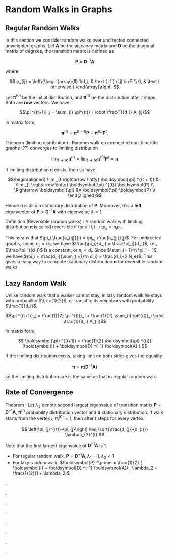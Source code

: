 # Random Walks in Graphs

## Regular Random Walks

In this section we consider random walks over undirected connected unweighted graphs. Let $\boldsymbol{A}$ be the ajacency matrix and $\boldsymbol{D}$ be the diagonal matrix of degrees, the transition matrix is defined as

$$
\boldsymbol{P}  = \boldsymbol{D} ^{-1} \boldsymbol{A}
$$

where

$$
p_{ij} = \left\{\begin{array}{ll}
1/d_i, & \text { if } (i,j) \in E \\
0, & \text { otherwise }
\end{array}\right.
$$

Let $\boldsymbol{\pi} ^{(0)}$ be the initial distribution, and $\boldsymbol{\pi} ^{(t)}$ be the distribution after $t$ steps. Both are **row** vectors. We have

$$\pi ^{(t+1)}_j =  \sum_{i} \pi^{(t)}_i \cdot \frac{1}{d_i} A_{ij}$$

In matrix form,

$$
\boldsymbol{\pi}  ^{(t)} = \boldsymbol{\pi}  ^{(t-1)} \boldsymbol{P}= \boldsymbol{\pi}  ^{(0)} \boldsymbol{P}^t.
$$

Theorem (limiting distribution)
: Random walk on connected non-bipartite graphs (??) converges to limiting distribution

  $$
  \lim _{t \rightarrow \infty} \boldsymbol{\pi} ^{(t)} =\lim _{t \rightarrow \infty} \boldsymbol{\pi}  ^{(0)}\mathbf{P}^{t}= \boldsymbol{\pi}
  $$

If limiting distribution $\boldsymbol{\pi}$ exists, then se have


$$\begin{aligned}
\lim _{t \rightarrow \infty} \boldsymbol{\pi} ^{(t + 1)}  
&=   \lim _{t \rightarrow \infty} \boldsymbol{\pi} ^{(t)} \boldsymbol{P} \\
\Rightarrow \boldsymbol{\pi} &= \boldsymbol{\pi} \boldsymbol{P}  \\
\end{aligned}$$

Hence $\boldsymbol{\pi}$ is also a stationary distribution of $\boldsymbol{P}$. Moreover, $\boldsymbol{\pi}$ is a **left** eigenvector of $\boldsymbol{P} = \boldsymbol{D} ^{-1} \boldsymbol{A}$ with eigenvalue $\lambda = 1$.


Definition (Reversible random walks)
: A random walk with limiting distribution $\boldsymbol{\pi}$ is called reversible if for all $i, j:\pi_i p_{ij} = \pi _j p_{ji}$.

This means that $\pi_i \frac{a_{ij}}{i}  = \pi_j \frac{a_{ji}}{j}$. For undirected graphs, since, $a_{ij} = a_{ji}$, we have $\frac{\pi_i}{d_i} = \frac{\pi_j}{d_j}$, i.e., $\frac{\pi_i}{d_i}$ is a constant, or $\pi_i \propto d_i$. Since $\sum_{i=1}^n \pi_i = 1$, we have $\pi_i = \frac{d_i}{\sum_{i=1}^n d_i} = \frac{d_i}{2 N_e}$. This gives a easy way to compute stationary distribution $\boldsymbol{\pi}$ for reversible random walks.

## Lazy Random Walk

Unlike random walk that a walker cannot stay, in lazy random walk he stays with probability $\frac{1}{2}$, or transit to its neighbors with probability $\frac{1}{d_i}$.

$$\pi ^{(t+1)}_j = \frac{1}{2} \pi ^{(t)}_j + \frac{1}{2} \sum_{i} \pi^{(t)}_i \cdot \frac{1}{d_i} A_{ij}$$

In matrix form,

$$
\boldsymbol{\pi}  ^{(t+1)} = \frac{1}{2} \boldsymbol{\pi}  ^{(t)} (\boldsymbol{I} + \boldsymbol{D} ^{-1} \boldsymbol{A} )
$$

If the limiting distribution exists, taking limit on both sides gives the equality

$$
\boldsymbol{\pi} = \boldsymbol{\pi}  (\boldsymbol{D} ^{-1} \boldsymbol{A})
$$

so the limiting distribution are is the same as that in regular random walk.

## Rate of Convergence

Theorem
: Let $\lambda_2$ denote second largest eigenvalue of transition matrix $\boldsymbol{P} = \boldsymbol{D} ^{-1} \boldsymbol{A}$, $\boldsymbol{\pi} ^{(t)}$ probability distribution vector and $\boldsymbol{\pi}$ stationary distribution. If walk starts from the vertex $i$, $\pi_i^{(0)} = 1$, then after $t$ steps for every vertex:

  $$
  \left|\pi_{j}^{(t)}-\pi_{j}\right| \leq \sqrt{\frac{d_{j}}{d_{i}}} \lambda_{2}^{t}
  $$

Note that the first largest eigenvalue of $\boldsymbol{D} ^{-1} \boldsymbol{A}$ is $1$.

- For regular random walk, $\boldsymbol{P} = \boldsymbol{D} ^{-1} \boldsymbol{A}, \lambda_1 = 1, \lambda_2 < 1$
- For lazy random walk, $\boldsymbol{P} ^\prime  = \frac{1}{2} ( \boldsymbol{I}  + \boldsymbol{D} ^{-1} \boldsymbol{A}) , \lambda_2 = \frac{1}{2}(1 + \lambda_2)$


.


.


.


.


.


.


.


.
